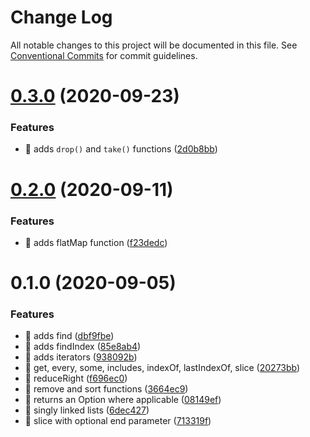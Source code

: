 # Change Log

All notable changes to this project will be documented in this file.
See [Conventional Commits](https://conventionalcommits.org) for commit guidelines.

# [0.3.0](https://github.com/PacoteJS/pacote/compare/@pacote/linked-list@0.2.0...@pacote/linked-list@0.3.0) (2020-09-23)

### Features

- 🎸 adds `drop()` and `take()` functions ([2d0b8bb](https://github.com/PacoteJS/pacote/commit/2d0b8bb01992f713a2a52b412481e96ac0dd7585))

# [0.2.0](https://github.com/PacoteJS/pacote/compare/@pacote/linked-list@0.1.0...@pacote/linked-list@0.2.0) (2020-09-11)

### Features

- 🎸 adds flatMap function ([f23dedc](https://github.com/PacoteJS/pacote/commit/f23dedce0952205cdd1cbb7d5bdc4561be379c37))

# 0.1.0 (2020-09-05)

### Features

- 🎸 adds find ([dbf9fbe](https://github.com/PacoteJS/pacote/commit/dbf9fbeac360b0d277bf2b54ecc2a61def665765))
- 🎸 adds findIndex ([85e8ab4](https://github.com/PacoteJS/pacote/commit/85e8ab445aabc2ec4913e80e353d33ff106750d6))
- 🎸 adds iterators ([938092b](https://github.com/PacoteJS/pacote/commit/938092ba3e3955c1885119ec7b5e0df44474d5e1))
- 🎸 get, every, some, includes, indexOf, lastIndexOf, slice ([20273bb](https://github.com/PacoteJS/pacote/commit/20273bb3f06d42e6915854add5cb4acac2bbd01c))
- 🎸 reduceRight ([f696ec0](https://github.com/PacoteJS/pacote/commit/f696ec010a9567baac4cab9da2087fbb01956875))
- 🎸 remove and sort functions ([3664ec9](https://github.com/PacoteJS/pacote/commit/3664ec979c7b0267622113fb54b71e3a6c4d54ee))
- 🎸 returns an Option where applicable ([08149ef](https://github.com/PacoteJS/pacote/commit/08149efa03f10353b6c0a3f1101cddb147d830f7))
- 🎸 singly linked lists ([6dec427](https://github.com/PacoteJS/pacote/commit/6dec4272e76410cfd9dbf14f0492189eefe682be))
- 🎸 slice with optional end parameter ([713319f](https://github.com/PacoteJS/pacote/commit/713319f28f13cdc75cd4476a97d16b8623295409))
